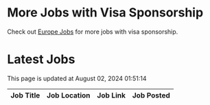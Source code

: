 # More Jobs with Visa Sponsorship

Check out [Europe Jobs](https://github.com/sureshparimi/europejobs#latest-jobs) for more jobs with visa sponsorship.

# Latest Jobs

This page is updated at August 02, 2024 01:51:14

| Job Title | Job Location | Job Link | Job Posted |
| --- | --- | --- | --- |

